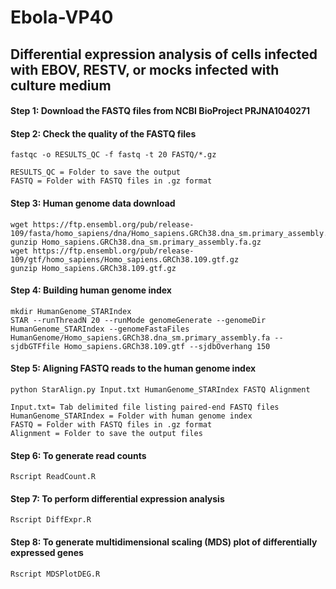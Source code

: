 # Ebola-VP40 
## Differential expression analysis of cells infected with EBOV, RESTV, or mocks infected with culture medium

#### Step 1: Download the FASTQ files from NCBI BioProject PRJNA1040271
#### Step 2: Check the quality of the FASTQ files
    fastqc -o RESULTS_QC -f fastq -t 20 FASTQ/*.gz

    RESULTS_QC = Folder to save the output
    FASTQ = Folder with FASTQ files in .gz format
    
#### Step 3: Human genome data download
    wget https://ftp.ensembl.org/pub/release-109/fasta/homo_sapiens/dna/Homo_sapiens.GRCh38.dna_sm.primary_assembly.fa.gz
    gunzip Homo_sapiens.GRCh38.dna_sm.primary_assembly.fa.gz
    wget https://ftp.ensembl.org/pub/release-109/gtf/homo_sapiens/Homo_sapiens.GRCh38.109.gtf.gz
    gunzip Homo_sapiens.GRCh38.109.gtf.gz
#### Step 4: Building human genome index
    mkdir HumanGenome_STARIndex
    STAR --runThreadN 20 --runMode genomeGenerate --genomeDir HumanGenome_STARIndex --genomeFastaFiles HumanGenome/Homo_sapiens.GRCh38.dna_sm.primary_assembly.fa --sjdbGTFfile Homo_sapiens.GRCh38.109.gtf --sjdbOverhang 150
#### Step 5: Aligning FASTQ reads to the human genome index
    python StarAlign.py Input.txt HumanGenome_STARIndex FASTQ Alignment

    Input.txt= Tab delimited file listing paired-end FASTQ files
    HumanGenome_STARIndex = Folder with human genome index
    FASTQ = Folder with FASTQ files in .gz format
    Alignment = Folder to save the output files
#### Step 6: To generate read counts
    Rscript ReadCount.R
#### Step 7: To perform differential expression analysis
    Rscript DiffExpr.R
#### Step 8: To generate multidimensional scaling (MDS) plot of differentially expressed genes
    Rscript MDSPlotDEG.R
